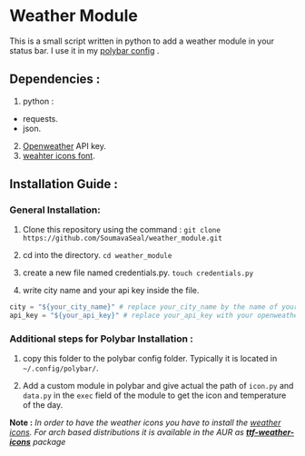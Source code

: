 # Weather Module

This is a small script written in python to add a weather module in your status bar. I use it in my [polybar config](https://gitlab.com/sourin0903/dotfiles/-/tree/master/.config/polybar) .

## Dependencies :

 1. python :
   * requests.
   * json.
 2. [Openweather](https://openweathermap.org/) API key.
 3. [weahter icons font](https://erikflowers.github.io/weather-icons/).

## Installation Guide :

### General Installation:

 1. Clone this repository using the command : ```git clone https://github.com/SoumavaSeal/weather_module.git```

 2.  cd into the directory. ```cd weather_module```

 3. create a new file named credentials.py. ```touch credentials.py```

 4. write city name and your api key inside the file.

  ```python
  city = "${your_city_name}" # replace your_city_name by the name of your city (say, "bangalore")
  api_key = "${your_api_key}" # replace your_api_key with your openweather api key.
  
  ```

### Additional steps for Polybar Installation :

 1. copy this folder to the polybar config folder. Typically it is located in `~/.config/polybar/`.

 2. Add a custom module in polybar and give actual the path of `icon.py` and `data.py` in the `exec` field of the module to get the icon and temperature of the day.


 **Note :** _In order to have the weather icons you have to install the [weather icons](https://erikflowers.github.io/weather-icons/). For arch based distributions it is available in the AUR as **[ttf-weather-icons](https://aur.archlinux.org/packages/ttf-weather-icons/)** package_
